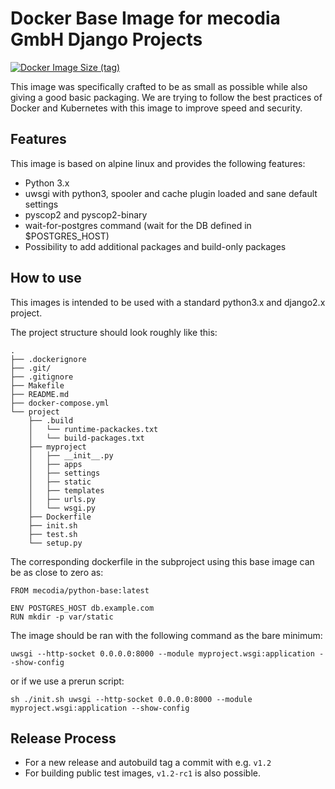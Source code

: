 # Docker Base Image for mecodia GmbH Django Projects

[![Docker Image Size (tag)](https://img.shields.io/docker/image-size/mecodia/python-base/latest)](https://hub.docker.com/r/mecodia/python-base)

This image was specifically crafted to be as small as possible while also giving a good basic packaging.
We are trying to follow the best practices of Docker and Kubernetes with this image to improve speed and security.

## Features

This image is based on alpine linux and provides the following features:

- Python 3.x
- uwsgi with python3, spooler and cache plugin loaded and sane default settings
- pyscop2 and pyscop2-binary
- wait-for-postgres command (wait for the DB defined in \$POSTGRES_HOST)
- Possibility to add additional packages and build-only packages

## How to use

This images is intended to be used with a standard python3.x and django2.x project.

The project structure should look roughly like this:

    .
    ├── .dockerignore
    ├── .git/
    ├── .gitignore
    ├── Makefile
    ├── README.md
    ├── docker-compose.yml
    └── project
        ├── .build
        │   └── runtime-packackes.txt
        │   └── build-packages.txt
        ├── myproject
        │   ├── __init__.py
        │   ├── apps
        │   ├── settings
        │   ├── static
        │   ├── templates
        │   ├── urls.py
        │   └── wsgi.py
        ├── Dockerfile
        ├── init.sh
        ├── test.sh
        └── setup.py

The corresponding dockerfile in the subproject using this base image can be as close to zero as:

    FROM mecodia/python-base:latest

    ENV POSTGRES_HOST db.example.com
    RUN mkdir -p var/static

The image should be ran with the following command as the bare minimum:

    uwsgi --http-socket 0.0.0.0:8000 --module myproject.wsgi:application --show-config

or if we use a prerun script:

    sh ./init.sh uwsgi --http-socket 0.0.0.0:8000 --module myproject.wsgi:application --show-config

## Release Process

- For a new release and autobuild tag a commit with e.g. `v1.2`
- For building public test images, `v1.2-rc1` is also possible.
